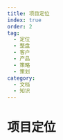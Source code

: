 ```yaml
---
title: 项目定位
index: true
order: 2
tag:
  - 定位
  - 整盘
  - 客户
  - 产品
  - 策略
  - 策划
category:
  - 文档
  - 知识
---
```


# 项目定位